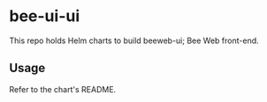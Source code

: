 # bee-ui-ui

This repo holds Helm charts to build beeweb-ui; Bee Web front-end.

## Usage
Refer to the chart's README.